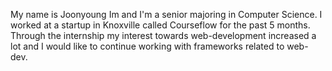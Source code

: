 My name is Joonyoung Im and I'm a senior majoring in Computer Science. I worked at a startup in Knoxville called Courseflow for the past 5 months. Through the internship my interest towards web-development increased a lot and I would like to continue working with frameworks related to web-dev.
